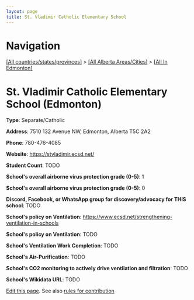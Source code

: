 ```yaml
---
layout: page
title: St. Vladimir Catholic Elementary School
---
```

# Navigation

[[All countries/states/provinces]](../../..) > [[All Alberta Areas/Cities]](../..) > [[All In Edmonton]](..)

# St. Vladimir Catholic Elementary School (Edmonton)

**Type**: Separate/Catholic

**Address**: 7510 132 Avenue NW, Edmonton, Alberta T5C 2A2

**Phone**: 780-476-4085

**Website**: <https://stvladimir.ecsd.net/>

**Student Count**: TODO

**School's overall airborne virus protection grade (0-5)**: 1

**School's overall airborne virus protection grade (0-5)**: 0

**Discord, Facebook, or WhatsApp group for discovery/advocacy for THIS school**: TODO

**School's policy on Ventilation**: <https://www.ecsd.net/strengthening-ventilation-in-schools>

**School's policy on Ventilation**: TODO

**School's Ventilation Work Completion**: TODO

**School's Air-Purification**: TODO

**School's CO2 monitoring to actively drive ventilation and filtration**: TODO

**School's Wikidata URL**: TODO


[Edit this page](https://github.com/ventilate-schools/AB/edit/main/./Edmonton/St._Vladimir_Catholic_Elementary_School.md). See also [rules for contribution](../../../contribution-rules/)